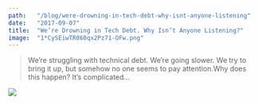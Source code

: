 ```yaml
---
path:	"/blog/were-drowning-in-tech-debt-why-isnt-anyone-listening"
date:	"2017-09-07"
title:	"We’re Drowning in Tech Debt. Why Isn’t Anyone Listening?"
image:	"1*CySEiwTR060qx2Pz71-OFw.png"
---
```



> We’re struggling with technical debt. We’re going slower. We try to bring it up, but somehow no one seems to pay attention.Why does this happen? It’s complicated…

![](/images/1*CySEiwTR060qx2Pz71-OFw.png)